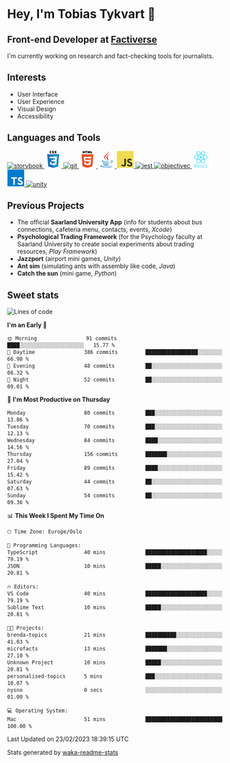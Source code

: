 # Hey, I'm Tobias Tykvart 🦉

## Front-end Developer at [Factiverse](https://www.factiverse.no/)

I'm currently working on research and fact-checking tools for journalists.

## Interests

- User Interface
- User Experience
- Visual Design
- Accessibility

## Languages and Tools

<!-- https://devicon.dev/ -->
<p align="left"> <a href="https://storybook.js.org/" target="_blank" rel="noreferrer"> <img src="https://cdn.jsdelivr.net/gh/devicons/devicon/icons/storybook/storybook-original.svg" alt="storybook" width="40" height="40"/> </a> <a href="https://www.w3schools.com/css/" target="_blank" rel="noreferrer"> <img src="https://raw.githubusercontent.com/devicons/devicon/master/icons/css3/css3-original-wordmark.svg" alt="css3" width="40" height="40"/> </a> <a href="https://git-scm.com/" target="_blank" rel="noreferrer"> <img src="https://www.vectorlogo.zone/logos/git-scm/git-scm-icon.svg" alt="git" width="40" height="40"/> </a> <a href="https://www.w3.org/html/" target="_blank" rel="noreferrer"> <img src="https://raw.githubusercontent.com/devicons/devicon/master/icons/html5/html5-original-wordmark.svg" alt="html5" width="40" height="40"/> </a> <a href="https://www.java.com" target="_blank" rel="noreferrer"> <img src="https://raw.githubusercontent.com/devicons/devicon/master/icons/java/java-original.svg" alt="java" width="40" height="40"/> </a> <a href="https://developer.mozilla.org/en-US/docs/Web/JavaScript" target="_blank" rel="noreferrer"> <img src="https://raw.githubusercontent.com/devicons/devicon/master/icons/javascript/javascript-original.svg" alt="javascript" width="40" height="40"/> </a> <a href="https://jestjs.io" target="_blank" rel="noreferrer"> <img src="https://www.vectorlogo.zone/logos/jestjsio/jestjsio-icon.svg" alt="jest" width="40" height="40"/> </a> <a href="https://developer.apple.com/library/archive/documentation/Cocoa/Conceptual/ProgrammingWithObjectiveC/Introduction/Introduction.html" target="_blank" rel="noreferrer"> <img src="https://www.vectorlogo.zone/logos/apple_objectivec/apple_objectivec-icon.svg" alt="objectivec" width="40" height="40"/> </a> <a href="https://reactjs.org/" target="_blank" rel="noreferrer"> <img src="https://raw.githubusercontent.com/devicons/devicon/master/icons/react/react-original-wordmark.svg" alt="react" width="40" height="40"/> </a> <a href="https://www.typescriptlang.org/" target="_blank" rel="noreferrer"> <img src="https://raw.githubusercontent.com/devicons/devicon/master/icons/typescript/typescript-original.svg" alt="typescript" width="40" height="40"/> </a> <a href="https://unity.com/" target="_blank" rel="noreferrer"> <img src="https://www.vectorlogo.zone/logos/unity3d/unity3d-icon.svg" alt="unity" width="40" height="40"/> </a> </p>

## Previous Projects

- The official **Saarland University App** (info for students about bus connections, cafeteria menu, contacts, events, _Xcode_)
- **Psychological Trading Framework** (for the Psychology faculty at Saarland University to create social experiments about trading resources, _Play Framework_)
- **Jazzport** (airport mini games, _Unity_)
- **Ant sim** (simulating ants with assembly like code, _Java_)
- **Catch the sun** (mini game, _Python_)

## Sweet stats

<!--START_SECTION:waka-->
![Lines of code](https://img.shields.io/badge/From%20Hello%20World%20I%27ve%20Written-1.5%20million%20lines%20of%20code-blue)

**I'm an Early 🐤** 

```text
🌞 Morning                91 commits          ████░░░░░░░░░░░░░░░░░░░░░   15.77 % 
🌆 Daytime                386 commits         █████████████████░░░░░░░░   66.90 % 
🌃 Evening                48 commits          ██░░░░░░░░░░░░░░░░░░░░░░░   08.32 % 
🌙 Night                  52 commits          ██░░░░░░░░░░░░░░░░░░░░░░░   09.01 % 
```
📅 **I'm Most Productive on Thursday** 

```text
Monday                   80 commits          ███░░░░░░░░░░░░░░░░░░░░░░   13.86 % 
Tuesday                  70 commits          ███░░░░░░░░░░░░░░░░░░░░░░   12.13 % 
Wednesday                84 commits          ████░░░░░░░░░░░░░░░░░░░░░   14.56 % 
Thursday                 156 commits         ███████░░░░░░░░░░░░░░░░░░   27.04 % 
Friday                   89 commits          ████░░░░░░░░░░░░░░░░░░░░░   15.42 % 
Saturday                 44 commits          ██░░░░░░░░░░░░░░░░░░░░░░░   07.63 % 
Sunday                   54 commits          ██░░░░░░░░░░░░░░░░░░░░░░░   09.36 % 
```


📊 **This Week I Spent My Time On** 

```text
🕑︎ Time Zone: Europe/Oslo

💬 Programming Languages: 
TypeScript               40 mins             ████████████████████░░░░░   79.19 % 
JSON                     10 mins             █████░░░░░░░░░░░░░░░░░░░░   20.81 % 

🔥 Editors: 
VS Code                  40 mins             ████████████████████░░░░░   79.19 % 
Sublime Text             10 mins             █████░░░░░░░░░░░░░░░░░░░░   20.81 % 

🐱‍💻 Projects: 
brenda-topics            21 mins             ██████████░░░░░░░░░░░░░░░   41.03 % 
microfacts               13 mins             ███████░░░░░░░░░░░░░░░░░░   27.10 % 
Unknown Project          10 mins             █████░░░░░░░░░░░░░░░░░░░░   20.81 % 
personalised-topics      5 mins              ███░░░░░░░░░░░░░░░░░░░░░░   10.07 % 
nysno                    0 secs              ░░░░░░░░░░░░░░░░░░░░░░░░░   01.00 % 

💻 Operating System: 
Mac                      51 mins             █████████████████████████   100.00 % 
```


 Last Updated on 23/02/2023 18:39:15 UTC
<!--END_SECTION:waka-->

Stats generated by [waka-readme-stats](https://github.com/anmol098/waka-readme-stats)
